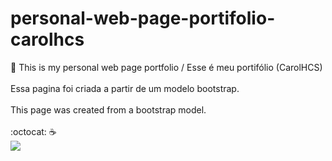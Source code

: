# personal-web-page-portifolio-carolhcs
:page_facing_up: This is my personal web page portfolio / Esse é meu portifólio (CarolHCS)<br><br>
Essa pagina foi criada a partir de um modelo bootstrap.<br><br>
This page was created from a bootstrap model.<br><br>
:octocat: :coffee: <br>
<a href="http://algamecode.blogspot.com"><img src="http://2.bp.blogspot.com/-Rcc_FFRL4bA/WIjkQ9G4piI/AAAAAAAACY4/jNV8o3no_YA1BL0ndWXYVQRyOWxDz11CwCK4B/s1220/cabecalhoalgc.png"/></a>

